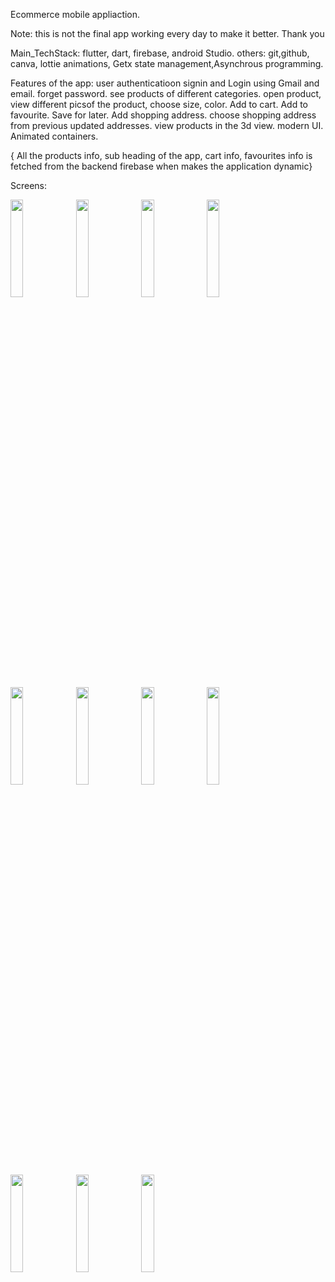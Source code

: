 Ecommerce mobile appliaction.

Note: this is not the final app working every day to make it better. Thank you 


Main_TechStack: flutter, dart, firebase, android Studio.
others: git,github, canva, lottie animations, Getx state management,Asynchrous programming.

Features of the app:
user authenticatioon
signin and Login  using Gmail and email.
forget password.
see products of different categories.
open product, view different picsof the product, choose size, color.
Add to cart.
Add to favourite.
Save for later.
Add shopping address.
choose shopping address from previous updated addresses.
view products in the 3d view.
modern UI.
Animated containers.

{ All the products info, sub heading of the app, cart info, favourites info is fetched from the backend firebase when makes the application dynamic}


Screens:

<img src="https://github.com/shiv7909/Dorado_/assets/150989624/19166f7c-47f6-4776-b715-845484ac16d7" width="20%" />
<img src="https://github.com/shiv7909/Dorado_/assets/150989624/51d7a4c6-ae30-4add-bb06-ed57560efe1b" width="20%" />
<img src="https://github.com/shiv7909/Dorado_/assets/150989624/14b7e986-f5d0-4bb7-b017-06ab378cb231" width="20%" />
<img src="https://github.com/shiv7909/Dorado_/assets/150989624/71abeb48-7de3-4561-86f7-7d26b1a27bd1" width="20%" />
<img src="https://github.com/shiv7909/Dorado_/assets/150989624/888d72c5-fb75-40c9-bde1-3dd1b34ae95f" width="20%" />
<img src="https://github.com/shiv7909/Dorado_/assets/150989624/67aa70e1-d41f-4b26-81e9-1059914735fa" width="20%" />
<img src="https://github.com/shiv7909/Dorado_/assets/150989624/7f86ae3f-b7ab-4f54-9868-6d469bb2058a" width="20%" />
<img src="https://github.com/shiv7909/Dorado_/assets/150989624/69f6e807-02e6-4168-9fb8-b17f5c649417" width="20%" />
<img src="https://github.com/shiv7909/Dorado_/assets/150989624/2d2e2eb0-3501-4dd3-8683-d68338ac790f" width="20%" />
<img src="https://github.com/shiv7909/Dorado_/assets/150989624/71330f28-5bf1-40e0-820b-7be93991ef58" width="20%" />
<img src="https://github.com/shiv7909/Dorado_/assets/150989624/63074fcd-04c4-4152-884e-78116b37f83f" width="20%" />




